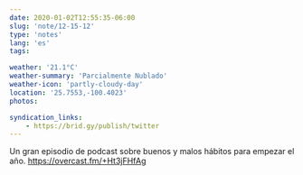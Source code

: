 ```yaml
---
date: 2020-01-02T12:55:35-06:00
slug: 'note/12-15-12'
type: 'notes'
lang: 'es'
tags:

weather: '21.1°C'
weather-summary: 'Parcialmente Nublado'
weather-icon: 'partly-cloudy-day'
location: '25.7553,-100.4023'
photos:

syndication_links:
    - https://brid.gy/publish/twitter
---
```

Un gran episodio de podcast sobre buenos y malos hábitos para empezar el año. 
https://overcast.fm/+Ht3jFHfAg